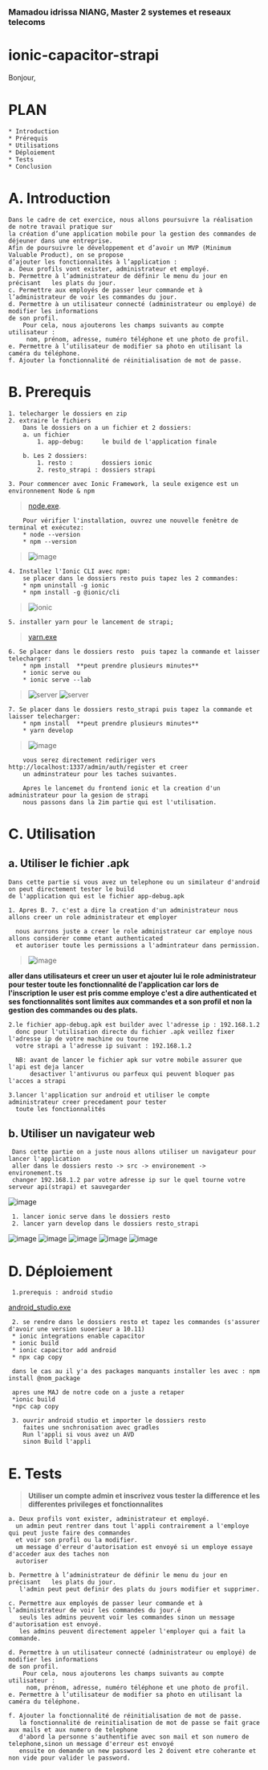 ### Mamadou idrissa NIANG, Master 2 systemes et reseaux telecoms
# ionic-capacitor-strapi 
 Bonjour,

    
# PLAN

    * Introduction
    * Prérequis
    * Utilisations
    * Déploiement
    * Tests
    * Conclusion

# A. Introduction
    Dans le cadre de cet exercice, nous allons poursuivre la réalisation de notre travail pratique sur 
    la création d’une application mobile pour la gestion des commandes de déjeuner dans une entreprise.
    Afin de poursuivre le développement et d’avoir un MVP (Minimum Valuable Product), on se propose 
    d’ajouter les fonctionnalités à l’application :
    a. Deux profils vont exister, administrateur et employé.
    b. Permettre à l’administrateur de définir le menu du jour en précisant   les plats du jour.
    c. Permettre aux employés de passer leur commande et à l’administrateur de voir les commandes du jour.
    d. Permettre à un utilisateur connecté (administrateur ou employé) de modifier les informations 
    de son profil. 
        Pour cela, nous ajouterons les champs suivants au compte utilisateur :
         nom, prénom, adresse, numéro téléphone et une photo de profil.
    e. Permettre à l’utilisateur de modifier sa photo en utilisant la caméra du téléphone.
    f. Ajouter la fonctionnalité de réinitialisation de mot de passe.

# B. Prerequis
    
    1. telecharger le dossiers en zip
    2. extraire le fichiers 
        Dans le dossiers on a un fichier et 2 dossiers:
        a. un fichier
            1. app-debug:     le build de l'application finale
  
        b. Les 2 dossiers:
            1. resto :        dossiers ionic
            2. resto_strapi : dossiers strapi

    3. Pour commencer avec Ionic Framework, la seule exigence est un environnement Node & npm
   > [node.exe](https://nodejs.org/en/).
        
        Pour vérifier l'installation, ouvrez une nouvelle fenêtre de terminal et exécutez:
        * node --version
        * npm --version
   > ![image](/img/vv.PNG)

    4. Installez l'Ionic CLI avec npm:
        se placer dans le dossiers resto puis tapez les 2 commandes:
        * npm uninstall -g ionic
        * npm install -g @ionic/cli
  > ![ionic](/img/io.PNG)
  
    5. installer yarn pour le lancement de strapi;
  > [yarn.exe](https://classic.yarnpkg.com/latest.msi)
  
    6. Se placer dans le dossiers resto  puis tapez la commande et laisser telecharger:
        * npm install  **peut prendre plusieurs minutes**
        * ionic serve ou 
        * ionic serve --lab
   > ![server](/img/s.PNG) 
   > ![server](/img/ss.PNG)
        
    7. Se placer dans le dossiers resto_strapi puis tapez la commande et laisser telecharger:
        * npm install  **peut prendre plusieurs minutes**
        * yarn develop
  > ![image](/img/yarn.PNG)
        
        vous serez directement rediriger vers http://localhost:1337/admin/auth/register et creer 
        un adminstrateur pour les taches suivantes.

        Apres le lancemet du frontend ionic et la creation d'un administrateur pour la gesion de strapi
        nous passons dans la 2im partie qui est l'utilisation.
        
# C. Utilisation 
  ## a. Utiliser le fichier .apk
    Dans cette partie si vous avez un telephone ou un similateur d'android on peut directement tester le build
    de l'application qui est le fichier app-debug.apk
    
    1. Apres B. 7. c'est a dire la creation d'un administrateur nous allons creer un role administrateur et employer
      
      nous aurrons juste a creer le role administrateur car employe nous allons considerer comme etant authenticated
      et autoriser toute les permissions a l'admintrateur dans permission.
 > ![image](/img/ad.PNG)    
 
**aller dans utilisateurs et creer un user et ajouter lui le role administrateur pour tester
     toute les fonctionnalité
     de l'application car lors de l'inscription le user est pris comme employe c'est a dire authenticated 
     et ses fonctionnalités sont limites aux commandes et a son profil et non la gestion des commandes ou
     des plats.**
     
    2.le fichier app-debug.apk est builder avec l'adresse ip : 192.168.1.2
      donc pour l'utilisation directe du fichier .apk veillez fixer l'adresse ip de votre machine ou tourne
      votre strapi a l'adresse ip suivant : 192.168.1.2
      
      NB: avant de lancer le fichier apk sur votre mobile assurer que l'api est deja lancer
          desactiver l'antivurus ou parfeux qui peuvent bloquer pas l'acces a strapi
          
    3.lancer l'application sur android et utiliser le compte administrateur creer precedament pour tester
      toute les fonctionnalités
      
  ## b. Utiliser un navigateur web
     Dans cette partie on a juste nous allons utiliser un navigateur pour lancer l'application
     aller dans le dossiers resto -> src -> environement -> environement.ts
     changer 192.168.1.2 par votre adresse ip sur le quel tourne votre serveur api(strapi) et sauvegarder
![image](/img/adr.PNG ) 

     1. lancer ionic serve dans le dossiers resto
     2. lancer yarn develop dans le dossiers resto_strapi
![image](/img/t1.PNG ) 
![image](/img/t2.PNG ) 
![image](/img/t3.PNG ) 
![image](/img/t4.PNG )
![image](/img/t5.PNG )
 
 # D. Déploiement
     1.prerequis : android studio 
   [android_studio.exe](https://redirector.gvt1.com/edgedl/android/studio/install/3.6.2.0/android-studio-ide-192.6308749-windows.exe)
     
     2. se rendre dans le dossiers resto et tapez les commandes (s'assurer d'avoir une version suoerieur a 10.11)
     * ionic integrations enable capacitor
     * ionic build
     * ionic capacitor add android
     * npx cap copy
     
     dans le cas au il y'a des packages manquants installer les avec : npm install @nom_package
     
     apres une MAJ de notre code on a juste a retaper
     *ionic build
     *npc cap copy
     
     3. ouvrir android studio et importer le dossiers resto 
        faites une snchronisation avec gradles
        Run l'appli si vous avez un AVD
        sinon Build l'appli 
        
 # E. Tests
> **Utiliser un compte admin et inscrivez vous tester la difference et les differentes privileges et fonctionnalites**

    a. Deux profils vont exister, administrateur et employé.
      un admin peut rentrer dans tout l'appli contrairement a l'employe qui peut juste faire des commandes
      et voir son profil ou la modifier.
      um message d'erreur d'autorisation est envoyé si un employe essaye d'acceder aux des taches non
      autoriser
      
    b. Permettre à l’administrateur de définir le menu du jour en précisant   les plats du jour.
       l'admin peut peut definir des plats du jours modifier et supprimer.
       
    c. Permettre aux employés de passer leur commande et à l’administrateur de voir les commandes du jour.é
       seuls les admins peuvent voir les commandes sinon un message d'autorisation est envoyé.
       les admins peuvent directement appeler l'employer qui a fait la commande.
       
    d. Permettre à un utilisateur connecté (administrateur ou employé) de modifier les informations 
    de son profil. 
        Pour cela, nous ajouterons les champs suivants au compte utilisateur :
         nom, prénom, adresse, numéro téléphone et une photo de profil.
    e. Permettre à l’utilisateur de modifier sa photo en utilisant la caméra du téléphone.
    
    f. Ajouter la fonctionnalité de réinitialisation de mot de passe.
       la fonctionnalité de reinitialisation de mot de passe se fait grace aux mails et aux numero de telephone
       d'abord la personne s'authentifie avec son mail et son numero de telephone,sinon un message d'erreur est envoyé
       ensuite on demande un new password les 2 doivent etre coherante et non vide pour valider le password.
       
       
      
      
      
